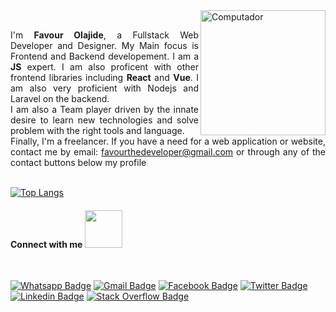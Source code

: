 <img src="https://github.com/adedayojs/adedayojs/blob/main/gif/banner_gif.gif?raw=true" height="200px" align="right" alt="Computador">

<p align="justify" margin="80%"> 
<br>
I'm <strong>Favour Olajide</strong>, a Fullstack Web Developer and Designer. My Main focus is Frontend and Backend developement. I am a <strong>JS</strong> expert. I am also proficent with other frontend libraries including <strong>React</strong> and <strong>Vue</strong>. I am also very proficient with Nodejs and Laravel on the backend.
<br>
 I am also a Team player driven by the innate desire to learn new technologies and solve problem with the right tools and language.
<br>
Finally, I'm a freelancer. If you have a need for a web application or website, contact me by email: <a href="favourthedeveloper@gmail.com">favourthedeveloper@gmail.com</a> or through any of the contact buttons below my profile <br><br>

[![Top Langs](https://github-readme-stats-sigma-five.vercel.app/api/top-langs/?username=FavourtheDeveloper&layout=compact)]()

#### Connect with me <img src="https://media.giphy.com/media/LnQjpWaON8nhr21vNW/giphy.gif" width="60">

<br>


[![Whatsapp Badge](https://img.shields.io/badge/WhatsApp-25D366?style=for-the-badge&logo=whatsapp&logoColor=25D366&labelColor=black)](https://wa.me/+2348033681443)
[![Gmail Badge](https://img.shields.io/badge/Gmail-D14836?style=for-the-badge&labelColor=black&logo=gmail&logoColor=D14836)](mailto:favourthedeveloper@gmail.com)
[![Facebook Badge](https://img.shields.io/badge/Facebook-1877F2?style=for-the-badge&labelColor=&logo=facebook&logoColor=white)](https://facebook.com/favour.olajide.1)
[![Twitter Badge](https://img.shields.io/badge/twitter-1877F2?style=for-the-badge&labelColor=&logo=twitter&logoColor=white)](https://twitter.com/Favourthedev)
[![Linkedin Badge](https://img.shields.io/badge/LinkedIn-0077B5?style=for-the-badge&labelColor=&logo=linkedin&logoColor=white)](https://linkedin.com/in/favour-olajide-favourthedev-5738621ab/)
[![Stack Overflow Badge](https://img.shields.io/badge/Stack_Overflow-FE7A16?style=for-the-badge&labelColor=&logo=stack-overflow&logoColor=white)](https://stackoverflow.com/users/21754086/favourthedev)

